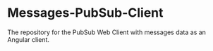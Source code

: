 # Messages-PubSub-Client
The repository for the PubSub Web Client with messages data as an Angular client. 

